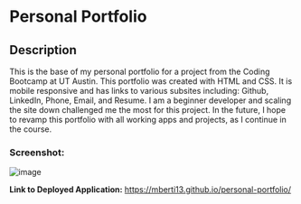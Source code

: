 # Personal Portfolio

## Description

This is the base of my personal portfolio for a project from the Coding Bootcamp at UT Austin. This portfolio was created with HTML and CSS. It is mobile responsive and has links to various subsites including: Github, LinkedIn, Phone, Email, and Resume. I am a beginner developer and scaling the site down challenged me the most for this project. In the future, I hope to revamp this portfolio with all working apps and projects, as I continue in the course.

### Screenshot:
![image](https://user-images.githubusercontent.com/97264000/154885151-f7b78c00-ff15-4fc7-b78a-8f0bee8be7a0.png)




**Link to Deployed Application:**
https://mberti13.github.io/personal-portfolio/

